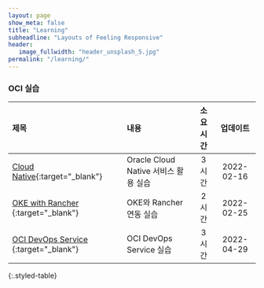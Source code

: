 ```yaml
---
layout: page
show_meta: false
title: "Learning"
subheadline: "Layouts of Feeling Responsive"
header:
   image_fullwidth: "header_unsplash_5.jpg"
permalink: "/learning/"
---
```


### OCI 실습

| 제목 | 내용 | 소요시간 | 업데이트 |
|:--------|:--------|:--------:|:--------:|
| [Cloud Native](https://team-okitoki.github.io/learning-library/oci-library/intro-cloud-native/livelabs/index.html){:target="_blank"} | Oracle Cloud Native 서비스 활용 실습 | 3 시간 | 2022-02-16 |
| [OKE with Rancher ](https://team-okitoki.github.io/learning-library/oci-library/oke-with-rancher/livelabs/index.html){:target="_blank"} | OKE와 Rancher 연동 실습 | 2 시간 | 2022-02-25 |
| [OCI DevOps Service ](https://yhcho87.github.io/learning-library/oci-library/oci-devops-chargEV/index.html){:target="_blank"} | OCI DevOps Service 실습 | 3 시간 | 2022-04-29 |
{:.styled-table}